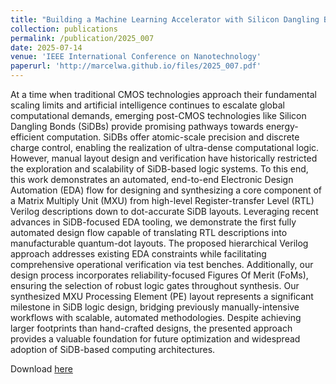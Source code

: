 ```yaml
---
title: "Building a Machine Learning Accelerator with Silicon Dangling Bonds: From Verilog to Quantum Dot Layout"
collection: publications
permalink: /publication/2025_007
date: 2025-07-14
venue: 'IEEE International Conference on Nanotechnology'
paperurl: 'http://marcelwa.github.io/files/2025_007.pdf'
---
```


At a time when traditional CMOS technologies approach their fundamental scaling limits and artificial intelligence continues to escalate global computational demands, emerging post-CMOS technologies like Silicon Dangling Bonds (SiDBs) provide promising pathways towards energy-efficient computation. SiDBs offer atomic-scale precision and discrete charge control, enabling the realization of ultra-dense computational logic. However, manual layout design and verification have historically restricted the exploration and scalability of SiDB-based logic systems. To this end, this work demonstrates an automated, end-to-end Electronic Design Automation (EDA) flow for designing and synthesizing a core component of a Matrix Multiply Unit (MXU) from high-level Register-transfer Level (RTL) Verilog descriptions down to dot-accurate SiDB layouts. Leveraging recent advances in SiDB-focused EDA tooling, we demonstrate the first fully automated design flow capable of translating RTL descriptions into manufacturable quantum-dot layouts. The proposed hierarchical Verilog approach addresses existing EDA constraints while facilitating comprehensive operational verification via test benches. Additionally, our design process incorporates reliability-focused Figures Of Merit (FoMs), ensuring the selection of robust logic gates throughout synthesis. Our synthesized MXU Processing Element (PE) layout represents a significant milestone in SiDB logic design, bridging previously manually-intensive workflows with scalable, automated methodologies. Despite achieving larger footprints than hand-crafted designs, the presented approach provides a valuable foundation for future optimization and widespread adoption of SiDB-based computing architectures.

Download [here](http://marcelwa.github.io/files/2025_007.pdf)

